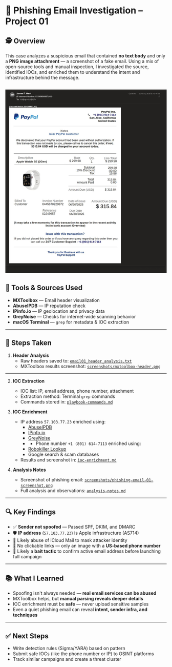 # 📧 Phishing Email Investigation – Project 01

## 🕵️ Overview

This case analyzes a suspicious email that contained **no text body** and only a **PNG image attachment** — a screenshot of a fake email. Using a mix of open-source tools and manual inspection, I investigated the source, identified IOCs, and enriched them to understand the intent and infrastructure behind the message.

![Phishing Email Screenshot](screenshots/phishing-email-01-screenshot.png)
---

## 🔧 Tools & Sources Used

- **MXToolbox** — Email header visualization
- **AbuseIPDB** — IP reputation check
- **IPinfo.io** — IP geolocation and privacy data
- **GreyNoise** — Checks for internet-wide scanning behavior
- **macOS Terminal** — `grep` for metadata & IOC extraction

---

## 🧪 Steps Taken

1. **Header Analysis**
   - Raw headers saved to: [`email01_header_analysis.txt`](./email01_header.txt)
   - MXToolbox results screenshot: [`screenshots/mxtoolbox-header.png`](./screenshots/mxtoolbox-header.png)

----
2. **IOC Extraction**
   - IOC list: IP, email address, phone number, attachment
   - Extraction method: Terminal `grep` commands  
   - Commands stored in: [`playbook-commands.md`](./playbook-commands.md)

3. **IOC Enrichment**
   - IP address `57.103.77.23` enriched using:
     - [AbuseIPDB](https://www.abuseipdb.com/check/57.103.77.23)
     - [IPinfo.io](https://ipinfo.io/57.103.77.23)
     - [GreyNoise](https://viz.greynoise.io/ip/57.103.77.23)
     -    - Phone number `+1 (801) 614-7113` enriched using:
     - [Robokiller Lookup](https://lookup.robokiller.com/)
     - Google search & scam databases
   - Results and screenshot in: [`ioc-enrichment.md`](./ioc-enrichment.md)

4. **Analysis Notes**
   -  Screenshot of phishing email: [`screenshots/phishing-email-01-screenshot.png`](./screenshots/phishing-email-01-screenshot.png)
   - Full analysis and observations: [`analysis-notes.md`](./analysis-notes.md)

---

## 🔍 Key Findings

- ✅ **Sender not spoofed** — Passed SPF, DKIM, and DMARC
- 🛡️ **IP address** (`57.103.77.23`) is Apple infrastructure (AS714)
- 🧊 Likely abuse of iCloud Mail to mask attacker identity
- 🧷 No clickable links — only an image with a **US-based phone number**
- 🎯 Likely a **bait tactic** to confirm active email address before launching full campaign

---

## 📚 What I Learned

- Spoofing isn't always needed — **real email services can be abused**
- MXToolbox helps, but **manual parsing reveals deeper details**
- IOC enrichment must be **safe** — never upload sensitive samples
- Even a quiet phishing email can reveal **intent, sender infra, and techniques**

---

## ✅ Next Steps

- Write detection rules (Sigma/YARA) based on pattern
- Submit safe IOCs (like the phone number or IP) to OSINT platforms
- Track similar campaigns and create a threat cluster
